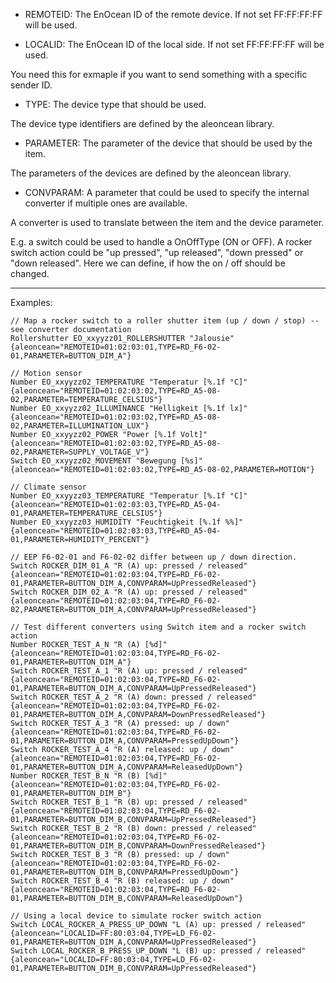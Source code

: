 * REMOTEID: The EnOcean ID of the remote device. If not set FF:FF:FF:FF will be used.

* LOCALID: The EnOcean ID of the local side. If not set FF:FF:FF:FF will be used.

 You need this for exmaple if you want to send something with a specific sender ID.

* TYPE: The device type that should be used.

 The device type identifiers are defined by the aleoncean library.

* PARAMETER: The parameter of the device that should be used by the item.

 The parameters of the devices are defined by the aleoncean library.

* CONVPARAM: A parameter that could be used to specify the internal converter if multiple ones are available.

 A converter is used to translate between the item and the device parameter.

 E.g. a switch could be used to handle a OnOffType (ON or OFF). A rocker switch action could be "up pressed", "up released", "down pressed" or "down released". Here we can define, if how the on / off should be changed.

---

Examples:

```
// Map a rocker switch to a roller shutter item (up / down / stop) -- see converter documentation
Rollershutter EO_xxyyzz01_ROLLERSHUTTER "Jalousie" {aleoncean="REMOTEID=01:02:03:01,TYPE=RD_F6-02-01,PARAMETER=BUTTON_DIM_A"}

// Motion sensor
Number EO_xxyyzz02_TEMPERATURE "Temperatur [%.1f °C]" {aleoncean="REMOTEID=01:02:03:02,TYPE=RD_A5-08-02,PARAMETER=TEMPERATURE_CELSIUS"}
Number EO_xxyyzz02_ILLUMINANCE "Helligkeit [%.1f lx]" {aleoncean="REMOTEID=01:02:03:02,TYPE=RD_A5-08-02,PARAMETER=ILLUMINATION_LUX"}
Number EO_xxyyzz02_POWER "Power [%.1f Volt]" {aleoncean="REMOTEID=01:02:03:02,TYPE=RD_A5-08-02,PARAMETER=SUPPLY_VOLTAGE_V"}
Switch EO_xxyyzz02_MOVEMENT "Bewegung [%s]" {aleoncean="REMOTEID=01:02:03:02,TYPE=RD_A5-08-02,PARAMETER=MOTION"}

// Climate sensor
Number EO_xxyyzz03_TEMPERATURE "Temperatur [%.1f °C]" {aleoncean="REMOTEID=01:02:03:03,TYPE=RD_A5-04-01,PARAMETER=TEMPERATURE_CELSIUS"}
Number EO_xxyyzz03_HUMIDITY "Feuchtigkeit [%.1f %%]" {aleoncean="REMOTEID=01:02:03:03,TYPE=RD_A5-04-01,PARAMETER=HUMIDITY_PERCENT"}

// EEP F6-02-01 and F6-02-02 differ between up / down direction.
Switch ROCKER_DIM_01_A "R (A) up: pressed / released" {aleoncean="REMOTEID=01:02:03:04,TYPE=RD_F6-02-01,PARAMETER=BUTTON_DIM_A,CONVPARAM=UpPressedReleased"}
Switch ROCKER_DIM_02_A "R (A) up: pressed / released" {aleoncean="REMOTEID=01:02:03:04,TYPE=RD_F6-02-02,PARAMETER=BUTTON_DIM_A,CONVPARAM=UpPressedReleased"}

// Test different converters using Switch item and a rocker switch action
Number ROCKER_TEST_A_N "R (A) [%d]" {aleoncean="REMOTEID=01:02:03:04,TYPE=RD_F6-02-01,PARAMETER=BUTTON_DIM_A"}
Switch ROCKER_TEST_A_1 "R (A) up: pressed / released" {aleoncean="REMOTEID=01:02:03:04,TYPE=RD_F6-02-01,PARAMETER=BUTTON_DIM_A,CONVPARAM=UpPressedReleased"}
Switch ROCKER_TEST_A_2 "R (A) down: pressed / released" {aleoncean="REMOTEID=01:02:03:04,TYPE=RD_F6-02-01,PARAMETER=BUTTON_DIM_A,CONVPARAM=DownPressedReleased"}
Switch ROCKER_TEST_A_3 "R (A) pressed: up / down" {aleoncean="REMOTEID=01:02:03:04,TYPE=RD_F6-02-01,PARAMETER=BUTTON_DIM_A,CONVPARAM=PressedUpDown"}
Switch ROCKER_TEST_A_4 "R (A) released: up / down" {aleoncean="REMOTEID=01:02:03:04,TYPE=RD_F6-02-01,PARAMETER=BUTTON_DIM_A,CONVPARAM=ReleasedUpDown"}
Number ROCKER_TEST_B_N "R (B) [%d]" {aleoncean="REMOTEID=01:02:03:04,TYPE=RD_F6-02-01,PARAMETER=BUTTON_DIM_B"}
Switch ROCKER_TEST_B_1 "R (B) up: pressed / released" {aleoncean="REMOTEID=01:02:03:04,TYPE=RD_F6-02-01,PARAMETER=BUTTON_DIM_B,CONVPARAM=UpPressedReleased"}
Switch ROCKER_TEST_B_2 "R (B) down: pressed / released" {aleoncean="REMOTEID=01:02:03:04,TYPE=RD_F6-02-01,PARAMETER=BUTTON_DIM_B,CONVPARAM=DownPressedReleased"}
Switch ROCKER_TEST_B_3 "R (B) pressed: up / down" {aleoncean="REMOTEID=01:02:03:04,TYPE=RD_F6-02-01,PARAMETER=BUTTON_DIM_B,CONVPARAM=PressedUpDown"}
Switch ROCKER_TEST_B_4 "R (B) released: up / down" {aleoncean="REMOTEID=01:02:03:04,TYPE=RD_F6-02-01,PARAMETER=BUTTON_DIM_B,CONVPARAM=ReleasedUpDown"}

// Using a local device to simulate rocker switch action
Switch LOCAL_ROCKER_A_PRESS_UP_DOWN "L (A) up: pressed / released" {aleoncean="LOCALID=FF:80:03:04,TYPE=LD_F6-02-01,PARAMETER=BUTTON_DIM_A,CONVPARAM=UpPressedReleased"}
Switch LOCAL_ROCKER_B_PRESS_UP_DOWN "L (B) up: pressed / released" {aleoncean="LOCALID=FF:80:03:04,TYPE=LD_F6-02-01,PARAMETER=BUTTON_DIM_B,CONVPARAM=UpPressedReleased"}
```
